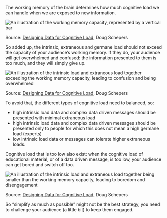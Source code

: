 The working memory of the brain determines how much cognitive load we can handle when we are exposed to new information.

![An illustration of the working memory capacity, represented by a vertical bar](Reducing%20the%20cognitive%20load%2070a9cb0c4c8c4f45b66f63a749d9f40e/working-memory-doug-schepers.png)

Source: [Designing Data for Cognitive Load](https://www.youtube.com/watch?v=pkbU05dN6dg&t=674s&ab_channel=DataVisualizationSociety), Doug Schepers

So added up, the intrinsic, extraneous and germane load should not exceed the capacity of your audience’s working memory. If they do, your audience will get overwhelmed and confused: the information presented to them is too much, and they will simply give up.

![An illustration of the intrinsic load and extraneous load together exceeding the working memory capacity, leading to confusion and being overwhelmed](Reducing%20the%20cognitive%20load%2070a9cb0c4c8c4f45b66f63a749d9f40e/cognitive-overload-doug-schepers.png)

Source: [Designing Data for Cognitive Load](https://www.youtube.com/watch?v=pkbU05dN6dg&t=674s&ab_channel=DataVisualizationSociety), Doug Schepers

To avoid that, the different types of cognitive load need to balanced, so:

- high intrinsic load data and complex data driven messages should be presented with minimal extraneous load
- high intrinsic load data and complex data driven messages should be presented only to people for which this does not mean a high germane load (experts)
- low intrinsic load data or messages can tolerate higher extraneous loads.

Cognitive load that is too low also exist: when the cognitive load of educational material, or of a data driven message, is too low, your audience can get bored and switch off too.

![An illustration of the intrinsic load and extraneous load together being smaller than the working memory capacity, leading to boredom and disengagement](Reducing%20the%20cognitive%20load%2070a9cb0c4c8c4f45b66f63a749d9f40e/cognitive-underload-doug-schepers.png)

Source: [Designing Data for Cognitive Load](https://www.youtube.com/watch?v=pkbU05dN6dg&t=674s&ab_channel=DataVisualizationSociety), Doug Schepers

So “simplify as much as possible” might not be the best strategy, you need to challenge your audience (a little bit) to keep them engaged.